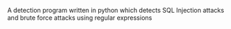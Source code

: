 A detection program written in python which detects SQL Injection attacks and brute force attacks using regular expressions
